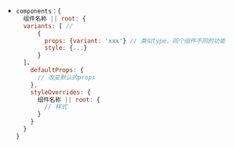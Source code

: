 - ```jsx
  components：{
    组件名称 || root: {
  	variants: [ // 
        {
          props: {variant: 'xxx'} // 类似type，同个组件不同的功能
          style: {...}
        }
  	]，
      defaultProps: {
        // 改变默认的props
      },
      styleOverrides: {
        组件名称 || root: {
          // 样式
        }
      }
    }
  }
  ```